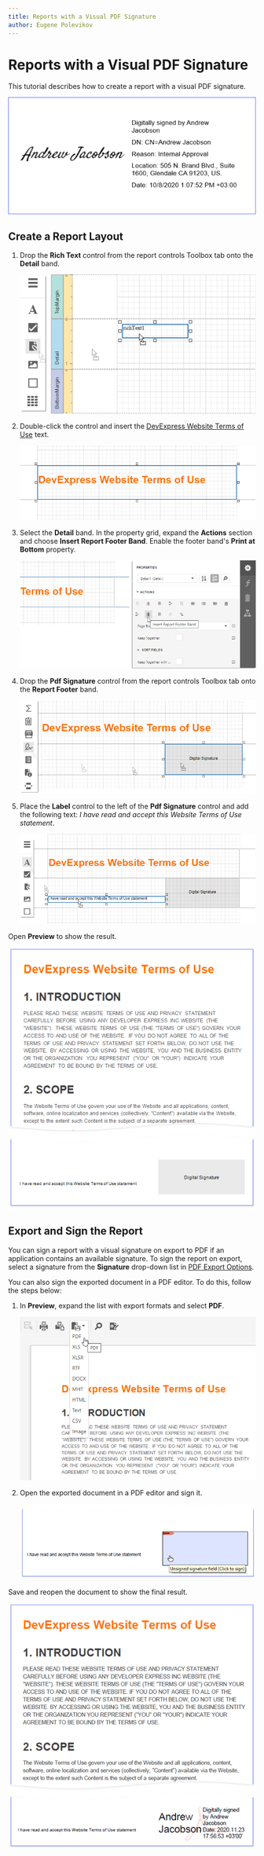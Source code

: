 ```yaml
---
title: Reports with a Visual PDF Signature
author: Eugene Polevikov
---
```

# Reports with a Visual PDF Signature

This tutorial describes how to create a report with a visual PDF signature.

![](../../../images/pdf-signature-report-result-after-sign-lower.png)

## Create a Report Layout

1. Drop the **Rich Text** control from the report controls Toolbox tab onto the **Detail** band.

    ![](../../../images/pdf-signature-report-drop-rich-text.png)

2. Double-click the control and insert the [DevExpress Website Terms of Use](https://www.devexpress.com/aboutus/legal.xml) text.

    ![](../../../images/pdf-signature-report-add-data-to-rich-text.png)

3. Select the **Detail** band. In the property grid, expand the **Actions** section and choose **Insert Report Footer Band**. Enable the footer band's **Print at Bottom** property.

    ![](../../../images/pdf-signature-report-add-report-footer.png)

4. Drop the **Pdf Signature** control from the report controls Toolbox tab onto the **Report Footer** band.

    ![](../../../images/pdf-signature-report-add-pdf-signature.png)

5. Place the **Label** control to the left of the **Pdf Signature** control and add the following text: _I have read and accept this Website Terms of Use statement_.

    ![](../../../images/pdf-signature-report-add-xr-label-and-line.png)

Open **Preview** to show the result.

![](../../../images/pdf-signature-report-result-before-sign.png)

## Export and Sign the Report

You can sign a report with a visual signature on export to PDF if an application contains an available signature. To sign the report on export, select a signature from the **Signature** drop-down list in [PDF Export Options](../../document-viewer/exporting/pdf-specific-export-options.md).

You can also sign the exported document in a PDF editor. To do this, follow the steps below:

1. In **Preview**, expand the list with export formats and select **PDF**.

    ![](../../../images/pdf-signature-report-sign-1.png)

2. Open the exported document in a PDF editor and sign it.

    ![](../../../images/pdf-signature-report-sign-2.png)

Save and reopen the document to show the final result.

![](../../../images/pdf-signature-report-result-after-sign.png)